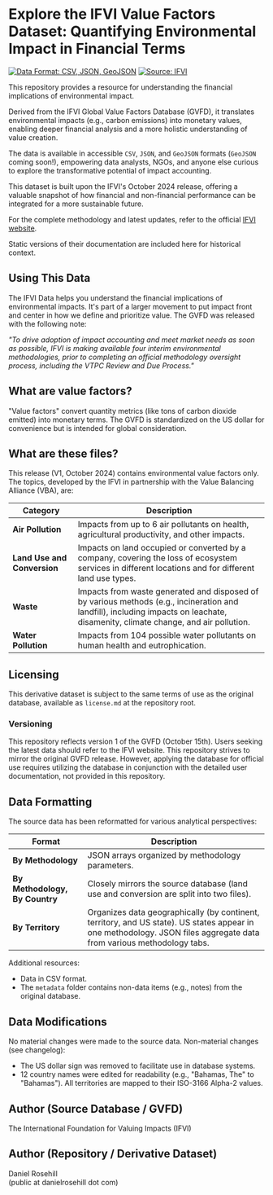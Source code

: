 # Explore the IFVI Value Factors Dataset: Quantifying Environmental Impact in Financial Terms

[![Data Format: CSV, JSON, GeoJSON](https://img.shields.io/badge/Data%20Format-CSV%2C%20JSON%2C%20GeoJSON-blue)](https://www.ifvi.org)
[![Source: IFVI](https://img.shields.io/badge/Source-IFVI-brightgreen)](https://www.ifvi.org)

This repository provides a resource for understanding the financial implications of environmental impact. 

Derived from the IFVI Global Value Factors Database (GVFD), it translates environmental impacts (e.g., carbon emissions) into monetary values, enabling deeper financial analysis and a more holistic understanding of value creation.  

The data is available in accessible `CSV`, `JSON`, and `GeoJSON` formats (`GeoJSON` coming soon!), empowering data analysts, NGOs, and anyone else curious to explore the transformative potential of impact accounting.

This dataset is built upon the IFVI's October 2024 release, offering a valuable snapshot of how financial and non-financial performance can be integrated for a more sustainable future. 

For the complete methodology and latest updates, refer to the official [IFVI website](https://www.ifvi.org).

Static versions of their documentation are included here for historical context.


## Using This Data

The IFVI Data helps you understand the financial implications of environmental impacts. It's part of a larger movement to put impact front and center in how we define and prioritize value.  The GVFD was released with the following note:

*"To drive adoption of impact accounting and meet market needs as soon as possible, IFVI is making available four interim environmental methodologies, prior to completing an official methodology oversight process, including the VTPC Review and Due Process."*


## What are value factors?

"Value factors" convert quantity metrics (like tons of carbon dioxide emitted) into monetary terms.  The GVFD is standardized on the US dollar for convenience but is intended for global consideration.

## What are these files?

This release (V1, October 2024) contains environmental value factors only.  The topics, developed by the IFVI in partnership with the Value Balancing Alliance (VBA), are:

| Category                 | Description                                                                                                                              |
|--------------------------|------------------------------------------------------------------------------------------------------------------------------------------|
| **Air Pollution**         | Impacts from up to 6 air pollutants on health, agricultural productivity, and other impacts.                       |
| **Land Use and Conversion**| Impacts on land occupied or converted by a company, covering the loss of ecosystem services in different locations and for different land use types. |
| **Waste**                 | Impacts from waste generated and disposed of by various methods (e.g., incineration and landfill), including impacts on leachate, disamenity, climate change, and air pollution. |
| **Water Pollution**       | Impacts from 104 possible water pollutants on human health and eutrophication.                                                 |


## Licensing

This derivative dataset is subject to the same terms of use as the original database, available as `license.md` at the repository root. 

### Versioning

This repository reflects version 1 of the GVFD (October 15th).  Users seeking the latest data should refer to the IFVI website. This repository strives to mirror the original GVFD release. However, applying the database for official use requires utilizing the database in conjunction with the detailed user documentation, not provided in this repository.

## Data Formatting

The source data has been reformatted for various analytical perspectives:

| **Format**                  | **Description**                                                                                                                                                                                               |
|-----------------------------|---------------------------------------------------------------------------------------------------------------------------------------------------------------------------------------------------------------|
| **By Methodology**           | JSON arrays organized by methodology parameters.                                                                                                   |
| **By Methodology, By Country** | Closely mirrors the source database (land use and conversion are split into two files).                                              |
| **By Territory**             | Organizes data geographically (by continent, territory, and US state).  US states appear in one methodology. JSON files aggregate data from various methodology tabs. |

Additional resources:

- Data in CSV format.
- The `metadata` folder contains non-data items (e.g., notes) from the original database.


## Data Modifications

No material changes were made to the source data.  Non-material changes (see changelog):

- The US dollar sign was removed to facilitate use in database systems.
- 12 country names were edited for readability (e.g., "Bahamas, The" to "Bahamas").  All territories are mapped to their ISO-3166 Alpha-2 values.

## Author (Source Database / GVFD)

The International Foundation for Valuing Impacts (IFVI)

## Author (Repository / Derivative Dataset)

Daniel Rosehill  
(public at danielrosehill dot com)
